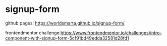 # signup-form
github pages: https://worldsmarta.github.io/signup-form/

frontendmentor challenge:https://www.frontendmentor.io/challenges/intro-component-with-signup-form-5cf91bd49edda32581d28fd1
